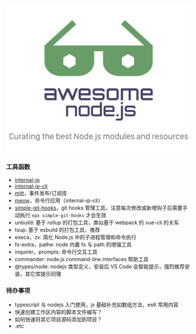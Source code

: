 ![logo](https://github.com/sindresorhus/awesome-nodejs/raw/main/media/logo.svg)

### 工具函数

- [internal-ip](https://github.com/sindresorhus/internal-ip)
- [internal-ip-cli](https://github.com/sindresorhus/internal-ip-cli)
- [mitt](https://github.com/developit/mitt)，事件发布/订阅库
- [meow](https://github.com/sindresorhus/meow)，命令行应用（internal-ip-cli）
- [simple-git-hooks](https://github1s.com/toplenboren/simple-git-hooks/tree/master)，git hooks 管理工具，注意每次修改或新增钩子后需要手动执行 `npx simple-git-hooks` 才会生效
- unbuild: 基于 rollup 的打包工具，类似基于 webpack 的 vue-cli 的关系
- tsup: 基于 esbuild 的打包工具，推荐
- execa，zx: 简化 Node.js 中的子进程管理和命令执行
- fs-extra，pathe: node 内置 fs 与 path 的增强工具
- inquirer，prompts: 命令行交互工具
- commander: node.js command-line interfaces 帮助工具
- @types/node: nodejs 类型定义，安装后 VS Code 会智能提示，强烈推荐安装，其它库提示同理

### 待办事项

- typescript 与 nodejs 入门使用，js 基础补充如数组方法，es6 常用内容
- 快速创建工作区内容的脚本文件编写？
- 如何快速将其它项目源码添加到项目？
- .etc
